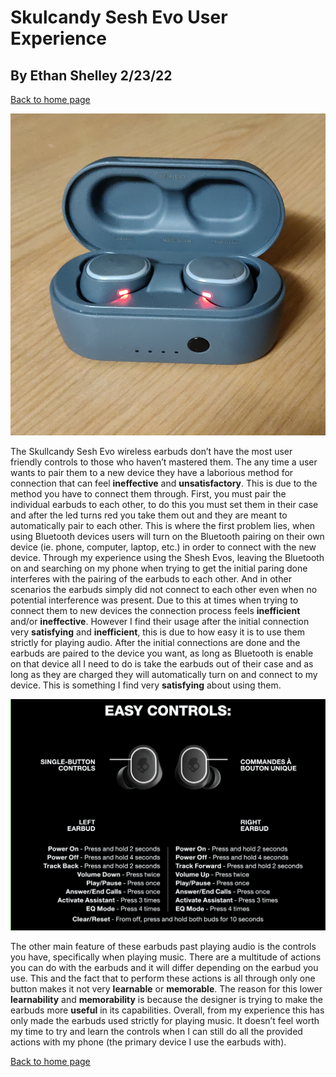# Skulcandy Sesh Evo User Experience
## By Ethan Shelley 2/23/22

[Back to home page](ux-portfolio-otto6x)


![alt text](Earbuds.jpg)

The Skullcandy Sesh Evo wireless earbuds don’t have the most user friendly controls to those who haven’t mastered them. The any time a user wants to pair them to a new 
device they have a laborious method for connection that can feel **ineffective** and **unsatisfactory**. This is due to the method you have to connect them through. First, you must pair
the individual earbuds to each other, to do this you must set them in their case and after the led turns red you take them out and they are meant to automatically pair to each 
other. This is where the first problem lies, when using Bluetooth devices users will turn on the Bluetooth pairing on their own device (ie. phone, computer, laptop, etc.) in 
order to connect with the new device. Through my experience using the Shesh Evos, leaving the Bluetooth on and searching on my phone when trying to get the initial paring done
interferes with the pairing of the earbuds to each other. And in other scenarios the earbuds simply did not connect to each other even when no potential interference was 
present. Due to this at times when trying to connect them to new devices the connection process feels **inefficient** and/or **ineffective**. However I find their usage after the 
initial connection very **satisfying** and **inefficient**, this is due to how easy it is to use them strictly for playing audio. After the initial connections are done and the earbuds
are paired to the device you want, as long as Bluetooth is enable on that device all I need to do is take the earbuds out of their case and as long as they are charged they will
automatically turn on and connect to my device. This is something I find very **satisfying** about using them.

![alt text](Instructions.jpg)

The other main feature of these earbuds past playing audio is the controls you have, specifically when playing music. There are a multitude of actions you can do with the earbuds
and it will differ depending on the earbud you use. This and the fact that to perform these actions is all through only one button makes it not very **learnable** or **memorable**. The 
reason for this lower **learnability** and **memorability** is because the designer is trying to make the earbuds more **useful** in its capabilities. Overall, from my experience this has 
only made the earbuds used strictly for playing music. It doesn’t feel worth my time to try and learn the controls when I can still do all the provided actions with my phone (the 
primary device I use the earbuds with).
	
	
[Back to home page](ux-portfolio-otto6x)
